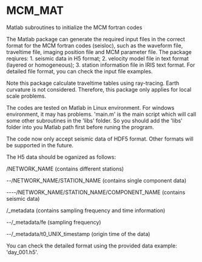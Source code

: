 # MCM_MAT
Matlab subroutines to initialize the MCM fortran codes

The Matlab package can generate the required input files in the correct format for the MCM fortran codes (seisloc), such as the waveform file, traveltime file, imaging position file and MCM parameter file. The package reqiures: 1. seismic data in H5 format; 2. velocity model file in text format (layered or homogeneous); 3. station information file in IRIS text format. For detailed file format, you can check the input file examples.

Note this package calculate traveltime tables using ray-tracing. Earth curvature is not considered. Therefore, this package only applies for local scale problems.

The codes are tested on Matlab in Linux environment. For windows environment, it may has problems.
'main.m' is the main script which will call some other subroutines in the 'libs' folder. So you should add the 'libs' folder into you Matlab path first before runing the program.

The code now only accept seismic data of HDF5 format. Other formats will be supported in the future.

The H5 data should be oganized as follows:

 /NETWORK_NAME (contains different stations)

 --/NETWORK_NAME/STATION_NAME (contains single component data)

 ----/NETWORK_NAME/STATION_NAME/COMPONENT_NAME (contains seismic data)

 /_metadata (contains sampling frequency and time information)

 --/_metadata/fe (sampling frequency)

 --/_metadata/t0_UNIX_timestamp (origin time of the data)

You can check the detailed format using the provided data example: 'day_001.h5'.
